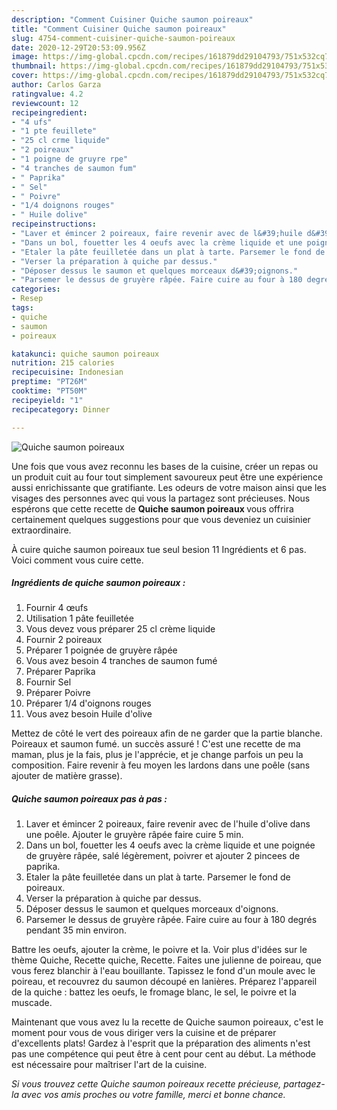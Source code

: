 ```yaml
---
description: "Comment Cuisiner Quiche saumon poireaux"
title: "Comment Cuisiner Quiche saumon poireaux"
slug: 4754-comment-cuisiner-quiche-saumon-poireaux
date: 2020-12-29T20:53:09.956Z
image: https://img-global.cpcdn.com/recipes/161879dd29104793/751x532cq70/quiche-saumon-poireaux-photo-principale-de-la-recette.jpg
thumbnail: https://img-global.cpcdn.com/recipes/161879dd29104793/751x532cq70/quiche-saumon-poireaux-photo-principale-de-la-recette.jpg
cover: https://img-global.cpcdn.com/recipes/161879dd29104793/751x532cq70/quiche-saumon-poireaux-photo-principale-de-la-recette.jpg
author: Carlos Garza
ratingvalue: 4.2
reviewcount: 12
recipeingredient:
- "4 ufs"
- "1 pte feuillete"
- "25 cl crme liquide"
- "2 poireaux"
- "1 poigne de gruyre rpe"
- "4 tranches de saumon fum"
- " Paprika"
- " Sel"
- " Poivre"
- "1/4 doignons rouges"
- " Huile dolive"
recipeinstructions:
- "Laver et émincer 2 poireaux, faire revenir avec de l&#39;huile d&#39;olive dans une poêle. Ajouter le gruyère râpée faire cuire 5 min."
- "Dans un bol, fouetter les 4 oeufs avec la crème liquide et une poignée de gruyère râpée, salé légèrement, poivrer et ajouter 2 pincees de paprika."
- "Etaler la pâte feuilletée dans un plat à tarte. Parsemer le fond de poireaux."
- "Verser la préparation à quiche par dessus."
- "Déposer dessus le saumon et quelques morceaux d&#39;oignons."
- "Parsemer le dessus de gruyère râpée. Faire cuire au four à 180 degrés pendant 35 min environ."
categories:
- Resep
tags:
- quiche
- saumon
- poireaux

katakunci: quiche saumon poireaux 
nutrition: 215 calories
recipecuisine: Indonesian
preptime: "PT26M"
cooktime: "PT50M"
recipeyield: "1"
recipecategory: Dinner

---
```



![Quiche saumon poireaux](https://img-global.cpcdn.com/recipes/161879dd29104793/751x532cq70/quiche-saumon-poireaux-photo-principale-de-la-recette.jpg)

Une fois que vous avez reconnu les bases de la cuisine, créer un repas ou un produit cuit au four tout simplement savoureux peut être une expérience aussi enrichissante que gratifiante. Les odeurs de votre maison ainsi que les visages des personnes avec qui vous la partagez sont précieuses. Nous espérons que cette recette de <strong> Quiche saumon poireaux </strong> vous offrira certainement quelques suggestions pour que vous deveniez un cuisinier extraordinaire.

<!--inarticleads1-->

À cuire quiche saumon poireaux tue seul besion 11 Ingrédients et 6 pas. Voici comment vous cuire cette.

##### Ingrédients de quiche saumon poireaux :

1. Fournir 4 œufs
1. Utilisation 1 pâte feuilletée
1. Vous devez vous préparer 25 cl crème liquide
1. Fournir 2 poireaux
1. Préparer 1 poignée de gruyère râpée
1. Vous avez besoin 4 tranches de saumon fumé
1. Préparer  Paprika
1. Fournir  Sel
1. Préparer  Poivre
1. Préparer 1/4 d&#39;oignons rouges
1. Vous avez besoin  Huile d&#39;olive


Mettez de côté le vert des poireaux afin de ne garder que la partie blanche. Poireaux et saumon fumé. un succès assuré ! C&#39;est une recette de ma maman, plus je la fais, plus je l&#39;apprécie, et je change parfois un peu la composition. Faire revenir à feu moyen les lardons dans une poêle (sans ajouter de matière grasse). 

<!--inarticleads2-->

##### Quiche saumon poireaux pas à pas :

1. Laver et émincer 2 poireaux, faire revenir avec de l&#39;huile d&#39;olive dans une poêle. Ajouter le gruyère râpée faire cuire 5 min.
1. Dans un bol, fouetter les 4 oeufs avec la crème liquide et une poignée de gruyère râpée, salé légèrement, poivrer et ajouter 2 pincees de paprika.
1. Etaler la pâte feuilletée dans un plat à tarte. Parsemer le fond de poireaux.
1. Verser la préparation à quiche par dessus.
1. Déposer dessus le saumon et quelques morceaux d&#39;oignons.
1. Parsemer le dessus de gruyère râpée. Faire cuire au four à 180 degrés pendant 35 min environ.


Battre les oeufs, ajouter la crème, le poivre et la. Voir plus d&#39;idées sur le thème Quiche, Recette quiche, Recette. Faites une julienne de poireau, que vous ferez blanchir à l&#39;eau bouillante. Tapissez le fond d&#39;un moule avec le poireau, et recouvrez du saumon découpé en lanières. Préparez l&#39;appareil de la quiche : battez les oeufs, le fromage blanc, le sel, le poivre et la muscade. 

<!--inarticleads1-->

<p>
Maintenant que vous avez lu la recette de Quiche saumon poireaux, c'est le moment pour vous de vous diriger vers la cuisine et de préparer d'excellents plats! Gardez à l'esprit que la préparation des aliments n'est pas une compétence qui peut être à cent pour cent au début. La méthode est nécessaire pour maîtriser l'art de la cuisine.
</p>

<p>
<i>Si vous trouvez cette Quiche saumon poireaux recette précieuse, partagez-la avec vos amis proches ou votre famille, merci et bonne chance.</i>
</p>
